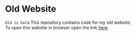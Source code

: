 # Old Website
``` Old is Gold ```
This repository contains code for my old website.  
To open this website in browser open the link <a href = "http://urmilparikh.me/Old-Website/" target="_blank">here</a>.
